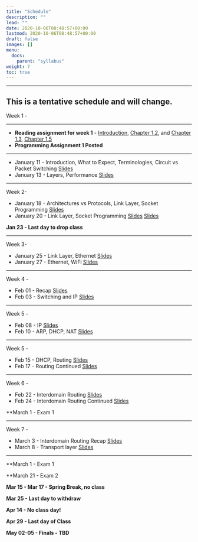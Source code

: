 ```yaml
---
title: "Schedule"
description: ""
lead: ""
date: 2020-10-06T08:48:57+00:00
lastmod: 2020-10-06T08:48:57+00:00
draft: false
images: []
menu:
  docs:
    parent: "syllabus"
weight: 7
toc: true
---
```


---
**This is a tentative schedule and will change.**
-----------------------------------------
Week 1 - 

---
- **Reading assignment for week 1** - [Introduction](https://book.systemsapproach.org/foundation/problem.html#problem-building-a-network), [Chapter 1.2](https://book.systemsapproach.org/foundation/requirements.html#requirements), and [Chapter 1.3](https://book.systemsapproach.org/foundation/architecture.html#architecture), [Chapter 1.5](https://book.systemsapproach.org/foundation/performance.html) 
- **Programming Assignment 1 Posted**
---	

* January 11 - Introduction, What to Expect, Terminologies, Circuit vs Packet Switching [Slides](/docs/syllabus/files/class_slides-2.pdf)
* January 13 - Layers, Performance [Slides](/docs/syllabus/files/class_slides-3.pdf)

-------------------------------------------
Week 2- 
* January 18 - Architectures vs Protocols, Link Layer, Socket Programming [Slides](/docs/syllabus/files/class_slides-3.1.pdf)
* January 20 - Link Layer, Socket Programming [Slides](/docs/syllabus/files/class_slides-3.2.pdf) [Slides](/docs/syllabus/files/socket.pdf)
 
**Jan 23 - Last day to drop class**

-------------------------------------------
Week 3- 
* January 25 - Link Layer, Ethernet [Slides](/docs/syllabus/files/class_slides-4.pdf)
* January 27 - Ethernet, WiFi [Slides](/docs/syllabus/files/class_slides-5.pdf)

-------------------------------------------
Week 4 - 
* Feb 01 - Recap [Slides](/docs/syllabus/files/class_slides-6.pdf)
* Feb 03 - Switching and IP [Slides](/docs/syllabus/files/class_slides-10.pdf)

-------------------------------------------
Week 5 - 
* Feb 08 - IP [Slides](/docs/syllabus/files/class_slides-10.pdf)
* Feb 10 - ARP, DHCP, NAT [Slides](/docs/syllabus/files/class_slides-11.pdf)

-------------------------------------------
Week 5 - 
* Feb 15 - DHCP, Routing [Slides](/docs/syllabus/files/class_slides-12.pdf)
* Feb 17 - Routing Continued [Slides](/docs/syllabus/files/class_slides-14.pdf)


-------------------------------------------
Week 6 - 
* Feb 22 - Interdomain Routing [Slides](/docs/syllabus/files/class_slides-16.pdf)
* Feb 24 - Interdomain Routing Continued [Slides](/docs/syllabus/files/class_slides-16.pdf)


**March 1 - Exam 1

-------------------------------------------
Week 7 - 
* March 3 - Interdomain Routing Recap [Slides](/docs/syllabus/files/class_slides-18.pdf)
* March 8 - Transport layer [Slides](/docs/syllabus/files/class_slides-XX.pdf)


-------------------------------------------

**March 1 - Exam 1




**March 21 - Exam 2

**Mar 15 - Mar 17 - Spring Break, no class**

**Mar 25 - Last day to withdraw**

**Apr 14 - No class day!**

**Apr 29 - Last day of Class**

**May 02-05 - Finals - TBD**

